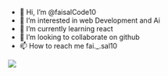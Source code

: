- 👋 Hi, I’m @faisalCode10
- 👀 I’m interested in web Development and Ai
- 🌱 I’m currently learning react
- 💞️ I’m looking to collaborate on github
- 📫 How to reach me fai._.sal10

<img src="https://github-readme-stats.vercel.app/api?username=faisalCode10&&show_icons=true&titl e_color=ffffff&icon_color=bb2acf&text_color=daf7dc&bg_color=151515">
